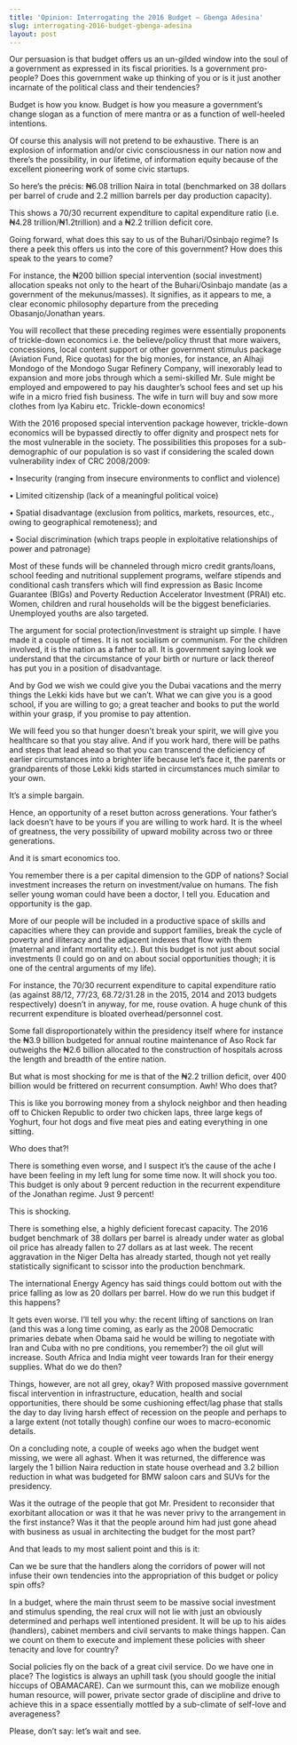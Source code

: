 ```yaml
---
title: 'Opinion: Interrogating the 2016 Budget – Gbenga Adesina'
slug: interrogating-2016-budget-gbenga-adesina
layout: post
---
```


Our persuasion is that budget offers us an un-gilded window into the soul of a government as expressed in its fiscal priorities. Is a government pro-people? Does this government wake up thinking of you or is it just another incarnate of the political class and their tendencies? 

Budget is how you know. Budget is how you measure a government’s change slogan as a function of mere mantra or as a function of well-heeled intentions.

Of course this analysis will not pretend to be exhaustive. There is an explosion of information and/or civic consciousness in our nation now and there’s the possibility, in our lifetime, of information equity because of the excellent pioneering work of some civic startups.

So here’s the précis: ₦6.08 trillion Naira in total (benchmarked on 38 dollars per barrel of crude and 2.2 million barrels per day production capacity). 

This shows a 70/30 recurrent expenditure to capital expenditure ratio (i.e. ₦4.28 trillion/₦1.2trillion) and a ₦2.2 trillion deficit core.

Going forward, what does this say to us of the Buhari/Osinbajo regime? Is there a peek this offers us into the core of this government? How does this speak to the years to come? 

For instance, the ₦200 billion special intervention (social investment) allocation speaks not only to the heart of the Buhari/Osinbajo mandate (as a government of the mekunus/masses). It signifies, as it appears to me, a clear economic philosophy departure from the preceding Obasanjo/Jonathan years.

You will recollect that these preceding regimes were essentially proponents of trickle-down economics i.e. the believe/policy thrust that more waivers, concessions, local content support or other government stimulus package (Aviation Fund, Rice quotas) for the big monies, for instance, an Alhaji Mondogo of the Mondogo Sugar Refinery Company, will inexorably lead to expansion and more jobs through which a semi-skilled Mr. Sule might be employed and empowered to pay his daughter’s school fees and set up his wife in a micro fried fish business. The wife in turn will buy and sow more clothes from Iya Kabiru etc. Trickle-down economics!

With the 2016 proposed special intervention package however, trickle-down economics will be bypassed directly to offer dignity and prospect nets for the most vulnerable in the society. The possibilities this proposes for a sub-demographic of our population is so vast if considering the scaled down vulnerability index of CRC 2008/2009:

•	Insecurity (ranging from insecure environments to conflict and violence)

•	Limited citizenship (lack of a meaningful political voice)

•	Spatial disadvantage (exclusion from politics, markets, resources, etc., owing to geographical remoteness); and

•	Social discrimination (which traps people in exploitative relationships of power and patronage) 

Most of these funds will be channeled through micro credit grants/loans, school feeding and nutritional supplement programs, welfare stipends and conditional cash transfers which will find expression as Basic Income Guarantee (BIGs) and Poverty Reduction Accelerator Investment (PRAI) etc. Women, children and rural households will be the biggest beneficiaries. Unemployed youths are also targeted.

The argument for social protection/investment is straight up simple. I have made it a couple of times. It is not socialism or communism. For the children involved, it is the nation as a father to all. It is government saying look we understand that the circumstance of your birth or nurture or lack thereof has put you in a position of disadvantage. 

And by God we wish we could give you the Dubai vacations and the merry things the Lekki kids have but we can’t. What we can give you is a good school, if you are willing to go; a great teacher and books to put the world within your grasp, if you promise to pay attention. 

We will feed you so that hunger doesn’t break your spirit, we will give you healthcare so that you stay alive. And if you work hard, there will be paths and steps that lead ahead so that you can transcend the deficiency of earlier circumstances into a brighter life because let’s face it, the parents or grandparents of those Lekki kids started in circumstances much similar to your own.

It’s a simple bargain. 

Hence, an opportunity of a reset button across generations. Your father’s lack doesn’t have to be yours if you are willing to work hard. It is the wheel of greatness, the very possibility of upward mobility across two or three generations.

And it is smart economics too.

You remember there is a per capital dimension to the GDP of nations? Social investment increases the return on investment/value on humans. The fish seller young woman could have been a doctor, I tell you. Education and opportunity is the gap.

More of our people will be included in a productive space of skills and capacities where they can provide and support families, break the cycle of poverty and illiteracy and the adjacent indexes that flow with them (maternal and infant mortality etc.). But this budget is not just about social investments (I could go on and on about social opportunities though; it is one of the central arguments of my life). 

For instance, the 70/30 recurrent expenditure to capital expenditure ratio (as against 88/12, 77/23, 68.72/31.28 in the 2015, 2014 and 2013 budgets respectively) doesn’t in anyway, for me, rouse ovation. A huge chunk of this recurrent expenditure is bloated overhead/personnel cost. 

Some fall disproportionately within the presidency itself where for instance the ₦3.9 billion budgeted for annual routine maintenance of Aso Rock far outweighs the ₦2.6 billion allocated to the construction of hospitals across the length and breadth of the entire nation.

But what is most shocking for me is that of the ₦2.2 trillion deficit, over 400 billion would be frittered on recurrent consumption. Awh! Who does that?

This is like you borrowing money from a shylock neighbor and then heading off to Chicken Republic to order two chicken laps, three large kegs of Yoghurt, four hot dogs and five meat pies and eating everything in one sitting.

Who does that?!

There is something even worse, and I suspect it’s the cause of the ache I have been feeling in my left lung for some time now. It will shock you too. This budget is only about 9 percent reduction in the recurrent expenditure of the Jonathan regime. Just 9 percent! 

This is shocking.

There is something else, a highly deficient forecast capacity. The 2016 budget benchmark of 38 dollars per barrel is already under water as global oil price has already fallen to 27 dollars as at last week. The recent aggravation in the Niger Delta has already started, though not yet really statistically significant to scissor into the production benchmark.

The international Energy Agency has said things could bottom out with the price falling as low as 20 dollars per barrel. How do we run this budget if this happens?

 It gets even worse. I’ll tell you why: the recent lifting of sanctions on Iran (and this was a long time coming, as early as the 2008 Democratic primaries debate when Obama said he would be willing to negotiate with Iran and Cuba with no pre conditions, you remember?) the oil glut will increase. South Africa and India might veer towards Iran for their energy supplies. What do we do then?

Things, however, are not all grey, okay? With proposed massive government fiscal intervention in infrastructure, education, health and social opportunities, there should be some cushioning effect/lag phase that stalls the day to day living harsh effect of recession on the people and perhaps to a large extent (not totally though) confine our woes to macro-economic details.

On a concluding note, a couple of weeks ago when the budget went missing, we were all aghast. When it was returned, the difference was largely the 1 billion Naira reduction in state house overhead and 3.2 billion reduction in what was budgeted for BMW saloon cars and SUVs for the presidency.

Was it the outrage of the people that got Mr. President to reconsider that exorbitant allocation or was it that he was never privy to the arrangement in the first instance? Was it that the people around him had just gone ahead with business as usual in architecting the budget for the most part?

And that leads to my most salient point and this is it: 

Can we be sure that the handlers along the corridors of power will not infuse their own tendencies into the appropriation of this budget or policy spin offs?

In a budget, where the main thrust seem to be massive social investment and stimulus spending, the real crux will not lie with just an obviously determined and perhaps well intentioned president. It will be up to his aides (handlers), cabinet members and civil servants to make things happen. Can we count on them to execute and implement these policies with sheer tenacity and love for country?

Social policies fly on the back of a great civil service. Do we have one in place? The logistics is always an uphill task (you should google the initial hiccups of OBAMACARE). Can we surmount this, can we mobilize enough human resource, will power, private sector grade of discipline and drive to achieve this in a space essentially mottled by a sub-climate of self-love and averageness?

Please, don’t say: let’s wait and see.

